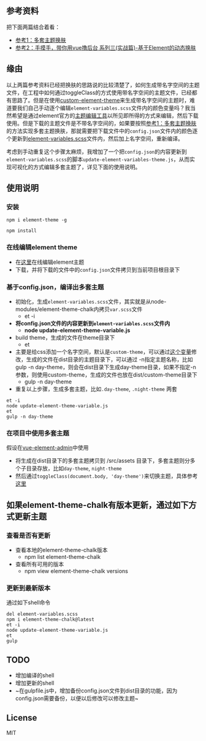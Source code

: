 ## 参考资料
把下面两篇结合着看：
- [参考1：多套主题换肤](https://panjiachen.gitee.io/vue-element-admin-site/zh/guide/advanced/theme.html#多套主题换肤)
- [参考2：手摸手，带你用vue撸后台 系列三(实战篇)-基于Element的动态换肤](https://juejin.im/post/593121aa0ce4630057f70d35)


## 缘由
以上两篇参考资料已经把换肤的思路说的比较清楚了，如何生成带名字空间的主题文件，在工程中如何通过toggleClass的方式使用带名字空间的主题文件，已经都有思路了。但是在使用[custom-element-theme](https://github.com/yangguichun/custom-element-theme)来生成带名字空间的主题时，难道要我们自己手动逐个编辑`element-variables.scss`文件内的颜色变量吗？我当然希望是通过element官方的[主题编辑工具](https://element.eleme.cn/#/zh-CN/theme)以所见即所得的方式来编辑，然后下载使用。但是下载的主题文件是不带名字空间的，如果要按照[参考1：多套主题换肤](https://panjiachen.gitee.io/vue-element-admin-site/zh/guide/advanced/theme.html#多套主题换肤)的方法实现多套主题换肤，那就需要把下载文件中的`config.json`文件内的颜色逐个更新到[element-variables.scss](https://github.com/yangguichun/custom-element-theme/blob/master/element-variables.scss)文件内，然后加上名字空间，重新编译。

考虑到手动重复这个步骤太麻烦，我增加了一个把`config.json`的内容更新到`element-variables.scss`的脚本`update-element-variables-theme.js`，从而实现可视化的方式编辑多套主题了，详见下面的使用说明。


## 使用说明
### 安装
```shell
npm i element-theme -g

npm install
```

### 在线编辑element theme
- 在[这里](https://element.eleme.cn/#/zh-CN/theme)在线编辑element主题
- 下载，并将下载的文件中的`config.json`文件拷贝到当前项目根目录下

### 基于config.json，编译出多套主题
- 初始化，生成`element-variables.scss`文件，其实就是从node-modules/element-theme-chalk内拷贝`var.scss`文件
  - et -i
- **将config.json文件的内容更新到`element-variables.scss`文件内**  
  - **node update-element-theme-variable.js**
- build theme，生成的文件在theme目录下
  - et
- 主要是给css添加一个名字空间，默认是`custom-theme`，可以通过[这个变量](https://github.com/yangguichun/custom-element-theme/blob/master/gulpfile.js#L6)修改，生成的文件在dist目录的主题目录下，可以通过 -n指定主题名称，比如 gulp -n day-theme，则会在dist目录下生成day-theme目录，如果不指定-n参数，则使用custom-theme，生成的文件也放在dist/custom-theme目录下
  - gulp -n day-theme
- 重复以上步骤，生成多套主题，比如`.day-theme`, `.night-theme` 两套

```shell
et -i
node update-element-theme-variable.js
et
gulp -n day-theme
```

### 在项目中使用多套主题
假设在[vue-element-admin](https://github.com/yangguichun/vue-element-admin)中使用
- 将生成在dist目录下的多套主题拷贝到 /src/assets 目录下，多套主题则分多个子目录存放，比如`day-theme`, `night-theme`
- 然后通过`toggleClass(document.body, 'day-theme')`来切换主题，具体参考[这里](https://github.com/yangguichun/vue-element-admin/blob/master/src/views/theme/index.vue#L97)


## 如果element-theme-chalk有版本更新，通过如下方式更新主题
### 查看是否有更新
- 查看本地的element-theme-chalk版本
  - npm list element-theme-chalk
- 查看所有可用的版本
  - npm view element-theme-chalk versions
### 更新到最新版本
通过如下shell命令
```shell
del element-variables.scss
npm i element-theme-chalk@latest
et -i
node update-element-theme-variable.js
et
gulp
```

## TODO
- 增加编译的shell
- 增加更新的shell
- ~在gulpfile.js中，增加备份config.json文件到dist目录的功能，因为config.json需要备份，以便以后修改可以修改主题~
## License
MIT
